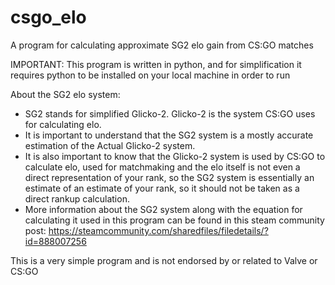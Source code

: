 # csgo_elo
A program for calculating approximate SG2 elo gain from CS:GO matches

IMPORTANT: This program is written in python, and for simplification it requires python to be installed on your local machine in order to run

About the SG2 elo system:
  - SG2 stands for simplified Glicko-2. Glicko-2 is the system CS:GO uses for calculating elo.
  - It is important to understand that the SG2 system is a mostly accurate estimation of the Actual Glicko-2 system.
  - It is also important to know that the Glicko-2 system is used by CS:GO to calculate elo, used for matchmaking and the elo itself is not even a direct           representation of your rank, so the SG2 system is essentially an estimate of an estimate of your rank, so it should not be taken as a direct rankup             calculation.
  - More information about the SG2 system along with the equation for calculating it used in this program can be found in this steam community post:                 https://steamcommunity.com/sharedfiles/filedetails/?id=888007256
  
  
  This is a very simple program and is not endorsed by or related to Valve or CS:GO
